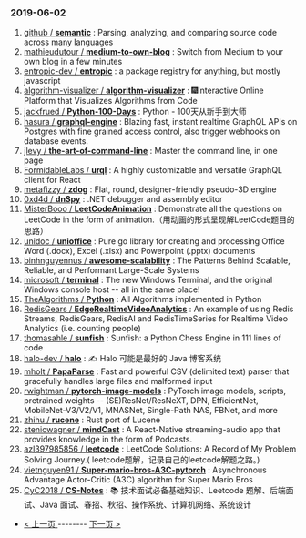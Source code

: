 ### 2019-06-02 
1. [github / **semantic**](https://github.com/github/semantic) : Parsing, analyzing, and comparing source code across many languages
1. [mathieudutour / **medium-to-own-blog**](https://github.com/mathieudutour/medium-to-own-blog) : Switch from Medium to your own blog in a few minutes
1. [entropic-dev / **entropic**](https://github.com/entropic-dev/entropic) : a package registry for anything, but mostly javascript
1. [algorithm-visualizer / **algorithm-visualizer**](https://github.com/algorithm-visualizer/algorithm-visualizer) : 🎆Interactive Online Platform that Visualizes Algorithms from Code
1. [jackfrued / **Python-100-Days**](https://github.com/jackfrued/Python-100-Days) : Python - 100天从新手到大师
1. [hasura / **graphql-engine**](https://github.com/hasura/graphql-engine) : Blazing fast, instant realtime GraphQL APIs on Postgres with fine grained access control, also trigger webhooks on database events.
1. [jlevy / **the-art-of-command-line**](https://github.com/jlevy/the-art-of-command-line) : Master the command line, in one page
1. [FormidableLabs / **urql**](https://github.com/FormidableLabs/urql) : A highly customizable and versatile GraphQL client for React
1. [metafizzy / **zdog**](https://github.com/metafizzy/zdog) : Flat, round, designer-friendly pseudo-3D engine
1. [0xd4d / **dnSpy**](https://github.com/0xd4d/dnSpy) : .NET debugger and assembly editor
1. [MisterBooo / **LeetCodeAnimation**](https://github.com/MisterBooo/LeetCodeAnimation) : Demonstrate all the questions on LeetCode in the form of animation.（用动画的形式呈现解LeetCode题目的思路）
1. [unidoc / **unioffice**](https://github.com/unidoc/unioffice) : Pure go library for creating and processing Office Word (.docx), Excel (.xlsx) and Powerpoint (.pptx) documents
1. [binhnguyennus / **awesome-scalability**](https://github.com/binhnguyennus/awesome-scalability) : The Patterns Behind Scalable, Reliable, and Performant Large-Scale Systems
1. [microsoft / **terminal**](https://github.com/microsoft/terminal) : The new Windows Terminal, and the original Windows console host -- all in the same place!
1. [TheAlgorithms / **Python**](https://github.com/TheAlgorithms/Python) : All Algorithms implemented in Python
1. [RedisGears / **EdgeRealtimeVideoAnalytics**](https://github.com/RedisGears/EdgeRealtimeVideoAnalytics) : An example of using Redis Streams, RedisGears, RedisAI and RedisTimeSeries for Realtime Video Analytics (i.e. counting people)
1. [thomasahle / **sunfish**](https://github.com/thomasahle/sunfish) : Sunfish: a Python Chess Engine in 111 lines of code
1. [halo-dev / **halo**](https://github.com/halo-dev/halo) : ✍ Halo 可能是最好的 Java 博客系统
1. [mholt / **PapaParse**](https://github.com/mholt/PapaParse) : Fast and powerful CSV (delimited text) parser that gracefully handles large files and malformed input
1. [rwightman / **pytorch-image-models**](https://github.com/rwightman/pytorch-image-models) : PyTorch image models, scripts, pretrained weights -- (SE)ResNet/ResNeXT, DPN, EfficientNet, MobileNet-V3/V2/V1, MNASNet, Single-Path NAS, FBNet, and more
1. [zhihu / **rucene**](https://github.com/zhihu/rucene) : Rust port of Lucene
1. [steniowagner / **mindCast**](https://github.com/steniowagner/mindCast) : A React-Native streaming-audio app that provides knowledge in the form of Podcasts.
1. [azl397985856 / **leetcode**](https://github.com/azl397985856/leetcode) : LeetCode Solutions: A Record of My Problem Solving Journey.( leetcode题解，记录自己的leetcode解题之路。)
1. [vietnguyen91 / **Super-mario-bros-A3C-pytorch**](https://github.com/vietnguyen91/Super-mario-bros-A3C-pytorch) : Asynchronous Advantage Actor-Critic (A3C) algorithm for Super Mario Bros
1. [CyC2018 / **CS-Notes**](https://github.com/CyC2018/CS-Notes) : 📚 技术面试必备基础知识、Leetcode 题解、后端面试、Java 面试、春招、秋招、操作系统、计算机网络、系统设计 

- [ < 上一页 ](https://github.com/able8/github-trending-daily-record/blob/master/2019-06-01.md) -------- [ 下一页 > ](https://github.com/able8/github-trending-daily-record/blob/master/2019-06-03.md)